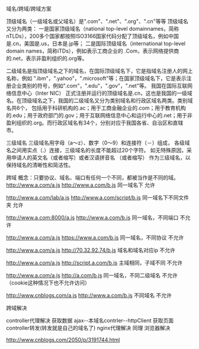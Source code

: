 
域名/跨域/跨域方案

顶级域名（一级域名或父域名）是".com"、".net"、".org"、".cn"等等
顶级域名又分为两类：
一是国家顶级域名（national top-level domainnames，简称nTLDs），200多个国家都按照ISO3166国家代码分配了顶级域名，例如中国是.cn，美国是.us，日本是.jp等；
二是国际顶级域名（international top-level domain names，简称iTDs），例如表示工商企业的 .Com，表示网络提供商的.net，表示非盈利组织的.org等。


二级域名是指顶级域名之下的域名，在国际顶级域名下，它是指域名注册人的网上名称，例如 ".ibm"，".yahoo"，".microsoft"等；在国家顶级域名下，它是表示注册企业类别的符号，例如".com"，".edu"，".gov"，".net"等。
我国在国际互联网络信息中心（Inter NIC） 正式注册并运行的顶级域名是.cn，这也是我国的一级域名。在顶级域名之下，我国的二级域名又分为类别域名和行政区域名两类。类别域名共6个， 包括用于科研机构的.ac；用于工商金融企业的.com；用于教育机构的.edu；用于政府部门的.gov；用于互联网络信息中心和运行中心的.net；用于非盈利组织的.org。而行政区域名有34个，分别对应于我国各省、自治区和直辖市。

三级域名
三级域名用字母（a～z）、数字（0～9）和连接符（－）组成， 各级域名之间用实点（.）连接，三级域名的长度不能超过20个字符。 如无特殊原因，采用申请人的英文名（或者缩写）或者汉语拼音名 （或者缩写） 作为三级域名，以保持域名的清晰性和简洁性。


跨域
概念：只要协议、域名、端口有任何一个不同，都被当作是不同的域。
http://www.a.com/a.js
http://www.a.com/b.js     同一域名下   允许

http://www.a.com/lab/a.js
http://www.a.com/script/b.js 同一域名下不同文件夹 允许

http://www.a.com:8000/a.js
http://www.a.com/b.js     同一域名，不同端口  不允许

http://www.a.com/a.js
https://www.a.com/b.js 同一域名，不同协议 不允许

http://www.a.com/a.js
http://70.32.92.74/b.js 域名和域名对应ip 不允许

http://www.a.com/a.js
http://script.a.com/b.js 主域相同，子域不同 不允许

http://www.a.com/a.js
http://a.com/b.js 同一域名，不同二级域名 不允许（cookie这种情况下也不允许访问）

http://www.cnblogs.com/a.js
http://www.a.com/b.js 不同域名 不允许


跨域解决

controller代理解决
获取数据 ajax--本域名contrler--httpClient
获取页面controller转发(转发就是自己的域名了)
nginx代理解决
	同理
浏览器解决
	

http://www.cnblogs.com/2050/p/3191744.html